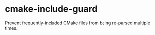 # cmake-include-guard

Prevent frequently-included CMake files from being re-parsed
multiple times.
